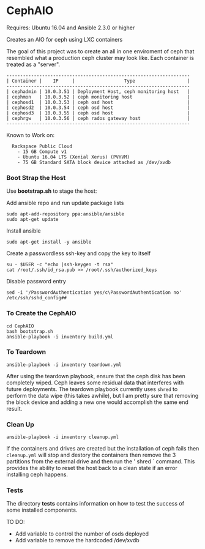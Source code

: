 # CephAIO

Requires: Ubuntu 16.04 and Ansible 2.3.0 or higher

Creates an AIO for ceph using LXC containers

The goal of this project was to create an all in one enviroment of ceph that resembled what a production ceph cluster may look like. Each container is treated as a "server". 

```
-------------------------------------------------------------------
| Container |    IP     |                  Type                   |
-------------------------------------------------------------------
| cephadmin | 10.0.3.51 | Deployment Host, ceph monitoring host   |
| cephmon   | 10.0.3.52 | ceph monitoring host                    |
| cephosd1  | 10.0.3.53 | ceph osd host                           |
| cephosd2  | 10.0.3.54 | ceph osd host                           |
| cephosd3  | 10.0.3.55 | ceph osd host                           |
| cephrgw   | 10.0.3.56 | ceph rados gateway host                 |
-------------------------------------------------------------------
```


Known to Work on:

```
  Rackspace Public Cloud
    - 15 GB Compute v1   
    - Ubuntu 16.04 LTS (Xenial Xerus) (PVHVM)  
    - 75 GB Standard SATA block device attached as /dev/xvdb
```    

### Boot Strap the Host
Use **bootstrap.sh** to stage the host:

Add ansible repo and run update package lists
```
sudo apt-add-repository ppa:ansible/ansible
sudo apt-get update
```
Install ansible 
```
sudo apt-get install -y ansible
```
Create a passwordless ssh-key and copy the key to itself
```
su - $USER -c "echo |ssh-keygen -t rsa"
cat /root/.ssh/id_rsa.pub >> /root/.ssh/authorized_keys
```
Disable password entry
```
sed -i '/PasswordAuthentication yes/c\PasswordAuthentication no' /etc/ssh/sshd_config##
```

### To Create the CephAIO

```
cd CephAIO
bash bootstrap.sh
ansible-playbook -i inventory build.yml
```

### To Teardown

` ansible-playbook -i inventory teardown.yml `

After using the teardown playbook, ensure that the ceph disk has been completely wiped. Ceph leaves some residual data that interferes with future deployments. The teardown playbook currently uses ` shred ` to perform the data wipe (this takes awhile), but I am pretty sure that removing the block device and adding a new one would accomplish the same end result.

### Clean Up

` ansible-playbook -i inventory cleanup.yml `

If the containers and drives are created but the installation of ceph fails then ` cleanup.yml ` will stop and destory the containers then remove the 3 partitions from the external drive and then run the ' shred ` command.  This provides the ability to reset the host back to a clean state if an error installing ceph happens.

### Tests

The directory  **tests** contains information on how to test the success of some installed components.  

TO DO: 

- Add variable to control the number of osds deployed
- Add variable to remove the hardcoded /dev/xvdb


